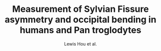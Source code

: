 ---
cat: gaia
subcat: architecture
bestof: false
author: Lewis Hou et al.
title: Measurement of Sylvian Fissure asymmetry and occipital bending in humans and Pan troglodytes
journal: NeuroImage
year: 2019
type: article
url: https -//www.sciencedirect.com/science/article/pii/S1053811918307432
doi: 10.1016/j.neuroimage.2018.08.045
---